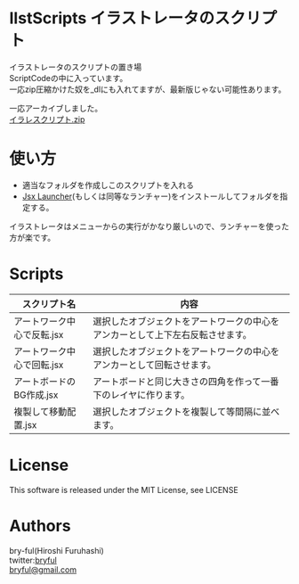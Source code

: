 # IlstScripts イラストレータのスクリプト

イラストレータのスクリプトの置き場<br>
ScriptCodeの中に入っています。<br>
一応zip圧縮かけた奴を_dlにも入れてますが、最新版じゃない可能性あります。<br>

一応アーカイブしました。<br>
[イラレスクリプト.zip]()<br>

# 使い方

* 適当なフォルダを作成しこのスクリプトを入れる
* [Jsx Launcher](https://exchange.adobe.com/apps/cc/12096/jsx-launcher)(もしくは同等なランチャー)をインストールしてフォルダを指定する。

イラストレータはメニューからの実行がかなり厳しいので、ランチャーを使った方が楽です。

# Scripts

| スクリプト名                  | 内容                                                                           |
| -------------------------- | ------------------------------------------------------------------------------ |
| アートワーク中心で反転.jsx      | 選択したオブジェクトをアートワークの中心をアンカーとして上下左右反転させます。 |
| アートワーク中心で回転.jsx      | 選択したオブジェクトをアートワークの中心をアンカーとして回転させます。 |
| アートボードのBG作成.jsx      | アートボードと同じ大きさの四角を作って一番下のレイヤに作ります。 |
| 複製して移動配置.jsx      | 選択したオブジェクトを複製して等間隔に並べます。|
# License
This software is released under the MIT License, see LICENSE

# Authors

bry-ful(Hiroshi Furuhashi)<br>
twitter:[bryful](https://twitter.com/bryful)<br>
bryful@gmail.com
